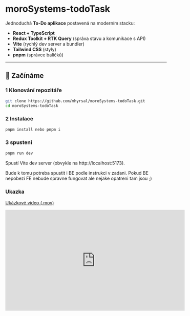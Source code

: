 # moroSystems-todoTask

Jednoduchá **To-Do aplikace** postavená na moderním stacku:

- **React + TypeScript**
- **Redux Toolkit + RTK Query** (správa stavu a komunikace s API)
- **Vite** (rychlý dev server a bundler)
- **Tailwind CSS** (styly)
- **pnpm** (správce balíčků)

---

## 🚀 Začínáme

### 1 Klonování repozitáře

```bash
git clone https://github.com/mhyrsal/moroSystems-todoTask.git
cd moroSystems-todoTask
```

### 2 Instalace

```bash
pnpm install nebo pnpm i
```

### 3 spusteni

```bash
pnpm run dev
```

Spustí Vite dev server (obvykle na http://localhost:5173).

Bude k tomu potreba spustit i BE podle instrukci v zadani.
Pokud BE nepobezi FE nebude spravne fungovat ale nejake opatreni tam jsou ;)

### Ukazka

[Ukázkové video (.mov)](vid/demo.mov)

<iframe width="560" height="315" src="https://www.youtube.com/embed/QjItPQI9zKk?si=PBGjMvB2c-mwtj8l" title="YouTube video player" frameborder="0" allow="accelerometer; autoplay; clipboard-write; encrypted-media; gyroscope; picture-in-picture; web-share" referrerpolicy="strict-origin-when-cross-origin" allowfullscreen></iframe>
